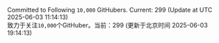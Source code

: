 Committed to Following `10,000` GitHubers. Current: <!-- FOLLOWING_COUNT -->299<!-- FOLLOWING_COUNT --> (Update at UTC <!-- LAST_UPDATED -->2025-06-03 11:14:13<!-- LAST_UPDATED -->)<br>
致力于关注`10,000`个GitHuber。当前：<!-- FOLLOWING_COUNT -->299<!-- FOLLOWING_COUNT --> (更新于北京时间 <!-- LAST_UPDATED_CST -->2025-06-03 19:14:13<!-- LAST_UPDATED_CST -->)
